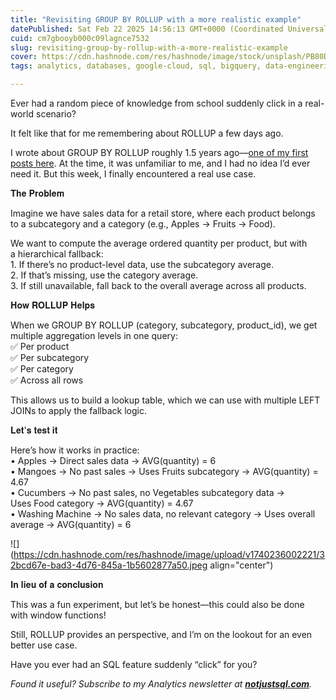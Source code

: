 ```yaml
---
title: "Revisiting GROUP BY ROLLUP with a more realistic example"
datePublished: Sat Feb 22 2025 14:56:13 GMT+0000 (Coordinated Universal Time)
cuid: cm7gbooyb000c09lagnce7532
slug: revisiting-group-by-rollup-with-a-more-realistic-example
cover: https://cdn.hashnode.com/res/hashnode/image/stock/unsplash/PB80D_B4g7c/upload/3acf41a5d990604edcf90a65ed72979e.jpeg
tags: analytics, databases, google-cloud, sql, bigquery, data-engineering

---
```


Ever had a random piece of knowledge from school suddenly click in a real-world scenario?

It felt like that for me remembering about ROLLUP a few days ago.

I wrote about GROUP BY ROLLUP roughly 1.5 years ago—[one of my first posts here](https://datawise.dev/using-rollup-in-bigquery). At the time, it was unfamiliar to me, and I had no idea I’d ever need it. But this week, I finally encountered a real use case.

𝐓𝐡𝐞 𝐏𝐫𝐨𝐛𝐥𝐞𝐦

Imagine we have sales data for a retail store, where each product belongs to a subcategory and a category (e.g., Apples → Fruits → Food).

We want to compute the average ordered quantity per product, but with a hierarchical fallback:  
1. If there’s no product-level data, use the subcategory average.  
2. If that’s missing, use the category average.  
3. If still unavailable, fall back to the overall average across all products.

𝐇𝐨𝐰 𝐑𝐎𝐋𝐋𝐔𝐏 𝐇𝐞𝐥𝐩𝐬

When we GROUP BY ROLLUP (category, subcategory, product\_id), we get multiple aggregation levels in one query:  
✅ Per product  
✅ Per subcategory  
✅ Per category  
✅ Across all rows

This allows us to build a lookup table, which we can use with multiple LEFT JOINs to apply the fallback logic.

𝐋𝐞𝐭'𝐬 𝐭𝐞𝐬𝐭 𝐢𝐭

Here’s how it works in practice:  
• Apples → Direct sales data → AVG(quantity) = 6  
• Mangoes → No past sales → Uses Fruits subcategory → AVG(quantity) = 4.67  
• Cucumbers → No past sales, no Vegetables subcategory data → Uses Food category → AVG(quantity) = 4.67  
• Washing Machine → No sales data, no relevant category → Uses overall average → AVG(quantity) = 6

![](https://cdn.hashnode.com/res/hashnode/image/upload/v1740236002221/32bcd67e-bad3-4d76-845a-1b5602877a50.jpeg align="center")

𝐈𝐧 𝐥𝐢𝐞𝐮 𝐨𝐟 𝐚 𝐜𝐨𝐧𝐜𝐥𝐮𝐬𝐢𝐨𝐧

This was a fun experiment, but let’s be honest—this could also be done with window functions!

Still, ROLLUP provides an perspective, and I’m on the lookout for an even better use case.

Have you ever had an SQL feature suddenly “click” for you?

*Found it useful? Subscribe to my Analytics newsletter at* [***notjustsql.com***](https://notjustsql.com/)*.*